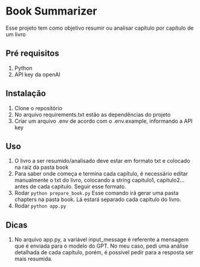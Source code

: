 # Book Summarizer

Esse projeto tem como objetivo resumir ou analisar capítulo por capítulo de um livro

## Pré requisitos
1. Python
2. API key da openAI

## Instalação
1. Clone o repositório
2. No arquivo requirements.txt estão as dependências do projeto
4. Criar um arquivo .env de acordo com o .env.example, informando a API key

## Uso
1. O livro a ser resumido/analisado deve estar em formato txt e colocado na raiz da pasta book
2. Para saber onde começa e termina cada capítulo, é necessário editar manualmente o txt do livro, colocando a string capitulo1, capitulo2... antes de cada capitulo. Seguir esse formato.
3. Rodar `python prepare_book.py` Esse comando irá gerar uma pasta chapters na pasta book. Lá estará separado cada capítulo do livro.
4. Rodar `python app.py`

## Dicas
1. No arquivo app.py, a variável input_message é referente a mensagem que é enviada para o modelo do GPT. No meu caso, pedi uma análise detalhada de cada capítulo, porém, é possível pedir para a resposta ser mais resumida.